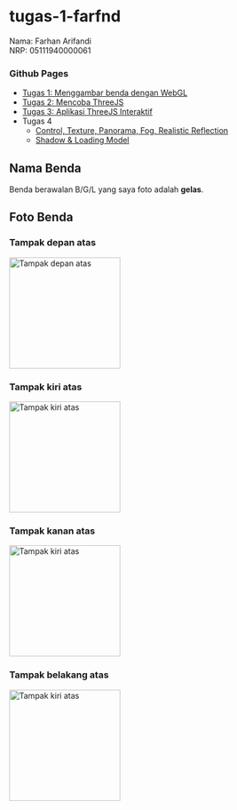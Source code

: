 # tugas-1-farfnd
Nama: Farhan Arifandi<br>
NRP: 05111940000061

### Github Pages
- [Tugas 1: Menggambar benda dengan WebGL](https://cg2021b.github.io/tugas-1-farfnd/)
- [Tugas 2: Mencoba ThreeJS](https://cg2021b.github.io/tugas-1-farfnd/mencoba%20three.js/)
- [Tugas 3: Aplikasi ThreeJS Interaktif](https://cg2021b.github.io/tugas-1-farfnd/task-3-grafkomb/)
- Tugas 4
  - [Control, Texture, Panorama, Fog, Realistic Reflection](https://cg2021b.github.io/tugas-1-farfnd/task-4-grafkomb/1.html)
  - [Shadow & Loading Model](https://cg2021b.github.io/tugas-1-farfnd/task-4-grafkomb/2.html)

## Nama Benda
Benda berawalan B/G/L yang saya foto adalah **gelas**.

## Foto Benda

### Tampak depan atas
<img src="https://user-images.githubusercontent.com/70105993/134200037-33ca9924-3b80-471c-97d4-c64fadee7d4c.jpg" alt="Tampak depan atas" height="200">


### Tampak kiri atas
<img src="https://user-images.githubusercontent.com/70105993/134200715-670c61c1-1ad4-4271-95f7-e86c44ab6c11.jpg" alt="Tampak kiri atas" height="200">


### Tampak kanan atas
<img src="https://user-images.githubusercontent.com/70105993/134200881-ba9a3cab-5bc4-4cc4-8975-ed4c7e64045b.jpg" alt="Tampak kiri atas" height="200">


### Tampak belakang atas
<img src="https://user-images.githubusercontent.com/70105993/134200980-a2881ade-0663-4d41-afba-da6098fea12e.jpg" alt="Tampak kiri atas" height="200">
